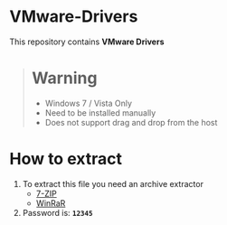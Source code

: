 # VMware-Drivers
This repository contains **VMware Drivers**

> # Warning
> - Windows 7 / Vista Only   
> - Need to be installed manually   
> - Does not support drag and drop from the host

# How to extract
1. To extract this file you need an archive extractor
   - [7-ZIP](https://www.7-zip.org/a/7z2501-x64.exe)
   - [WinRaR](https://www.win-rar.com/fileadmin/winrar-versions/winrar/winrar-x64-713.exe)   
2. Password is: **`12345`**
